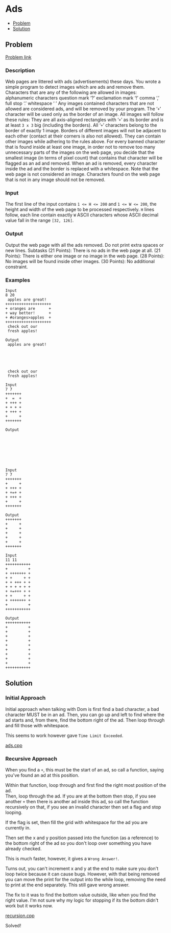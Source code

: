 # Ads
- [Problem](#problem)
- [Solution](#ads.cpp)

## Problem
[Problem link](https://open.kattis.com/problems/ads)

### Description

Web pages are littered with ads (advertisements) these days. You wrote a simple program to detect images which are ads and remove them.
Characters that are any of the following are allowed in images: alphanumeric characters question mark ‘?’ exclamation mark ‘!’ comma ‘,’ full stop ‘.’ whitespace ‘ ’ Any images contained characters that are not allowed are considered ads, and will be removed by your program. The ‘`+`’ character will be used only as the border of an image.
All images will follow these rules: They are all axis-aligned rectangles with ‘`+`’ as its border and is at least `3 x 3` big (including the borders). All ‘`+`’ characters belong to the border of exactly 1 image. Borders of different images will not be adjacent to each other (contact at their corners is also not allowed). They can contain other images while adhering to the rules above. For every banned character that is found inside at least one image, in order not to remove too many unnecessary parts of the images on the web page, you decide that the smallest image (in terms of pixel count) that contains that character will be flagged as an ad and removed. When an ad is removed, every character inside the ad and the border is replaced with a whitespace. Note that the web page is not considered an image. Characters found on the web page that is not in any image should not be removed.

### Input
The first line of the input contains `1 <= H <= 200` and `1 <= W <= 200`, the height and width of the web page to be processed respectively. `H` lines follow, each line contain exactly `W` ASCII characters whose ASCII decimal value fall in the range `[32, 126]`.

### Output
Output the web page with all the ads removed. Do not print extra spaces or new lines.
Subtasks (21 Points): There is no ads in the web page at all. (21 Points): There is either one image or no image in the web page. (28 Points): No images will be found inside other images. (30 Points): No additional constraint. 

### Examples
```
Input
8 20
 apples are great!  
++++++++++++++++++++
+ oranges are      +
+ way better!      +
+ #oranges>apples  +
++++++++++++++++++++
 check out our      
 fresh apples!      

Output
 apples are great!  
                    
                    
                    
                    
                    
 check out our      
 fresh apples!      
```
```
Input
7 7
+++++++
+  =  +
+ +++ +
+ + + +
+ +++ +
+     +
+++++++

Output
       
       
       
       
       
       
       
```
```
Input
7 7
+++++++
+     +
+ +++ +
+ +=+ +
+ +++ +
+     +
+++++++

Output
+++++++
+     +
+     +
+     +
+     +
+     +
+++++++
```
```
Input
11 11
+++++++++++
+         +
+ +++++++ +
+ +     + +
+ + +++ + +
+ + + + + +
+ +=+++ + +
+ +     + +
+ +++++++ +
+         +
+++++++++++

Output
+++++++++++
+         +
+         +
+         +
+         +
+         +
+         +
+         +
+         +
+         +
+++++++++++
```

## Solution

### Initial Approach
Initial approach when talking with Dom is first find a bad character, a bad character MUST be in an ad. Then, you can go up and left to find where the ad starts and, from there, find the bottom right of the ad. Then loop through and fill those with whitespace.  

This seems to work however gave `Time Limit Exceeded`.

[ads.cpp](./ads.cpp)

### Recursive Approach
When you find a `+`, this must be the start of an ad, so call a function, saying you've found an ad at this position.  

Within that function, loop through and first find the right most position of the ad.  
Then, loop through the ad. If you are at the bottom then stop, if you see another `+` then there is another ad inside this ad, so call the function recursively on that, if you see an invalid character then set a flag and stop looping.  

If the flag is set, then fill the grid with whitespace for the ad you are currently in.  

Then set the x and y position passed into the function (as a reference) to the bottom right of the ad so you don't loop over something you have already checked.

This is much faster, however, it gives a `Wrong Answer!`.

Turns out, you can't increment x and y at the end to make sure you don't loop twice because it can cause bugs. However, with that being removed you can move the print for the output into the while loop, removing the need to print at the end separately.
This still gave wrong answer.

The fix to it was to find the bottom value outside, like when you find the right value. I'm not sure why my logic for stopping if its the bottom didn't work but it works now.

[recursion.cpp](./recursion.cpp)

Solved!